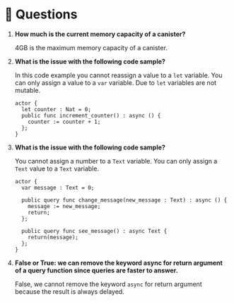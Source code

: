 # 🙋 Questions

1. **How much is the current memory capacity of a canister?**

   4GB is the maximum memory capacity of a canister.

2. **What is the issue with the following code sample?**

   In this code example you cannot reassign a value to a `let` variable. You can only assign a value to a `var` variable. Due to `let` variables are not mutable.

   ```
   actor {
     let counter : Nat = 0;
     public func increment_counter() : async () {
       counter := counter + 1;
     };
   }
   ```

3. **What is the issue with the following code sample?**

   You cannot assign a number to a `Text` variable. You can only assign a `Text` value to a `Text` variable.

   ```
   actor {
     var message : Text = 0;

     public query func change_message(new_message : Text) : async () {
       message := new_message;
       return;
     };

     public query func see_message() : async Text {
       return(message);
     };
   }
   ```

4. **False or True: we can remove the keyword **async** for return argument of a query function since queries are faster to answer.**

   False, we cannot remove the keyword `async` for return argument because the result is always delayed.
